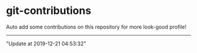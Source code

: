 # git-contributions

Auto add some contributions on this repository for more look-good profile!

---

"Update at 2019-12-21 04:53:32" 
